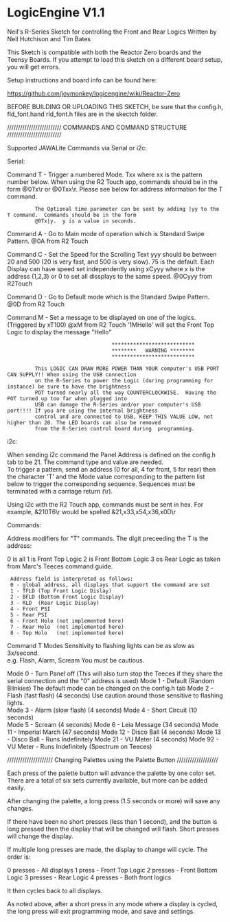 # LogicEngine V1.1


Neil's R-Series Sketch for controlling the Front and Rear Logics
Written by Neil Hutchison and Tim Bates

This Sketch is compatible with both the Reactor Zero boards and the Teensy Boards.
If you attempt to load this sketch on a different board setup, you will get errors.

Setup instructions and board info can be found here:

https://github.com/joymonkey/logicengine/wiki/Reactor-Zero

 BEFORE BUILDING OR UPLOADING THIS SKETCH, be sure that the config.h, fld_font.hand rld_font.h files are in the skectch folder. 

 ///////////////////////// COMMANDS AND COMMAND STRUCTURE /////////////////////////            

 
 Supported JAWALite Commands via Serial or i2c:

 Serial:

 Command T - Trigger a numbered Mode.  Txx where xx is the pattern number below. When using the R2 Touch app, commands
             should be in the form @0Tx\r or @0Txx\r. Please see below for address information for the T command. 
             
             The Optional time parameter can be sent by adding |yy to the T command.  Commands should be in the form
             @0Tx|y.  y is a value in seconds.
 
 Command A - Go to Main mode of operation which is Standard Swipe Pattern.
             @0A from R2 Touch
             
 Command C - Set the Speed for the Scrolling Text
             yyy should be between 20 and 500 (20 is very fast, and 500 is very slow).  75 is the default.
             Each Display can have speed set independently using xCyyy where x is the address (1,2,3) or 
             0 to set all dissplays to the same speed.
             @0Cyyy from R2Touch
 
 Command D - Go to Default mode which is the Standard Swipe Pattern.
             @0D from R2 Touch
             
 Command M - Set a message to be displayed on one of the logics.  (Triggered by xT100)
             @xM<message> from R2 Touch
             '1MHello' will set the Front Top Logic to display the message "Hello"
 
                                         
                                      ***************************   
                                      ********   WARNING ********
                                      ***************************
                                      
             This LOGIC CAN DRAW MORE POWER THAN YOUR computer's USB PORT CAN SUPPLY!! When using the USB connection 
             on the R-Series to power the Logic (during programming for instance) be sure to have the brightness 
             POT turned nearly all the way COUNTERCLOCKWISE.  Having the POT turned up too far when plugged into 
             USB can damage the R-Series and/or your computer's USB port!!!! If you are using the internal brightness
             control and are connected to USB, KEEP THIS VALUE LOW, not higher than 20. The LED boards can also be removed
             from the R-Series control board during  programming. 

 i2c:

 When sending i2c command the Panel Address is defined on the config.h tab to be 21.  The command type and value are needed.  
 To trigger a pattern, send an address (0 for all, 4 for front, 5 for rear) then the character 'T' and the Mode value corresponding 
 to the pattern list below to trigger the corresponding sequence. Sequences must be terminated with a carriage return (\r).  
 
 Using i2c with the R2 Touch app, commands must be sent in hex. For example, &210T6\r would be spelled &21,x33,x54,x36,x0D\r
 
 Commands:
 
 Address modifiers for "T" commands.  The digit preceeding the T is the address:
 
 0 is all
 1 is Front Top Logic
 2 is Front Bottom Logic
 3 os Rear Logic as taken from Marc's Teeces command guide.
 
     Address field is interpreted as follows:
     0 - global address, all displays that support the command are set
     1 - TFLD (Top Front Logic Dislay)
     2 - BFLD (Bottom Front Logic Display)
     3 - RLD  (Rear Logic Display)
     4 - Front PSI
     5 - Rear PSI
     6 - Front Holo (not implemented here)
     7 - Rear Holo  (not implemented here)
     8 - Top Holo   (not implemented here)

 Command T Modes
 Sensitivity to flashing lights can be as slow as 3x/second.  
   e.g. Flash, Alarm, Scream
 You must be cautious.

   Mode 0  - Turn Panel off (This will also turn stop the Teeces if they share the serial connection and the "0" address is used)
   Mode 1  - Default (Random Blinkies) The default mode can be changed on the config.h tab
   Mode 2  - Flash (fast flash) (4 seconds) Use caution around those sensitive to flashing lights.  
   Mode 3  - Alarm (slow flash) (4 seconds)
   Mode 4  - Short Circuit (10 seconds)    
   Mode 5  - Scream (4 seconds)
   Mode 6  - Leia Message (34 seconds)
   Mode 11 - Imperial March (47 seconds)
   Mode 12 - Disco Ball (4 seconds)
   Mode 13 - Disco Ball - Runs Indefinitely
   Mode 21 - VU Meter (4 seconds)
   Mode 92 - VU Meter - Runs Indefinitely (Spectrum on Teeces)

///////////////////// Changing Palettes using the Palette Button ///////////////////

Each press of the palette button will advance the palette by one color set.
There are a total of six sets currently available, but more can be added easily.

After changing the palette, a long press (1.5 seconds or more) will save any changes.

If there have been no short presses (less than 1 second), and the button is long pressed
then the display that will be changed will flash.  Short presses will change the display.

If multiple long presses are made, the display to change will cycle.  The order is:

0 presses - All displays
1 press   - Front Top Logic
2 presses - Front Bottom Logic
3 presses - Rear Logic
4 presses - Both front logics

It then cycles back to all displays.

As noted above, after a short press in any mode where a display is
cycled, the long press will exit programming mode, and save and settings.
